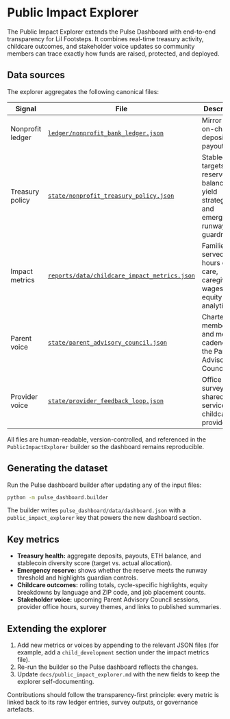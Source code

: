 # Public Impact Explorer

The Public Impact Explorer extends the Pulse Dashboard with end-to-end
transparency for Lil Footsteps. It combines real-time treasury activity,
childcare outcomes, and stakeholder voice updates so community members can
trace exactly how funds are raised, protected, and deployed.

## Data sources

The explorer aggregates the following canonical files:

| Signal | File | Description |
| ------ | ---- | ----------- |
| Nonprofit ledger | [`ledger/nonprofit_bank_ledger.json`](../ledger/nonprofit_bank_ledger.json) | Mirror of on-chain deposits and payouts. |
| Treasury policy | [`state/nonprofit_treasury_policy.json`](../state/nonprofit_treasury_policy.json) | Stablecoin targets, reserve balances, yield strategies, and emergency runway guardrails. |
| Impact metrics | [`reports/data/childcare_impact_metrics.json`](../reports/data/childcare_impact_metrics.json) | Families served, hours of care, caregiver wages, and equity analytics. |
| Parent voice | [`state/parent_advisory_council.json`](../state/parent_advisory_council.json) | Charter, membership, and meeting cadence for the Parent Advisory Council. |
| Provider voice | [`state/provider_feedback_loop.json`](../state/provider_feedback_loop.json) | Office hours, surveys, and shared services for childcare providers. |

All files are human-readable, version-controlled, and referenced in the
`PublicImpactExplorer` builder so the dashboard remains reproducible.

## Generating the dataset

Run the Pulse dashboard builder after updating any of the input files:

```bash
python -m pulse_dashboard.builder
```

The builder writes `pulse_dashboard/data/dashboard.json` with a
`public_impact_explorer` key that powers the new dashboard section.

## Key metrics

- **Treasury health:** aggregate deposits, payouts, ETH balance, and stablecoin
diversity score (target vs. actual allocation).
- **Emergency reserve:** shows whether the reserve meets the runway threshold and
highlights guardian controls.
- **Childcare outcomes:** rolling totals, cycle-specific highlights, equity
breakdowns by language and ZIP code, and job placement counts.
- **Stakeholder voice:** upcoming Parent Advisory Council sessions, provider
office hours, survey themes, and links to published summaries.

## Extending the explorer

1. Add new metrics or voices by appending to the relevant JSON files (for
example, add a `child_development` section under the impact metrics file).
2. Re-run the builder so the Pulse dashboard reflects the changes.
3. Update `docs/public_impact_explorer.md` with the new fields to keep the
explorer self-documenting.

Contributions should follow the transparency-first principle: every metric is
linked back to its raw ledger entries, survey outputs, or governance artefacts.
